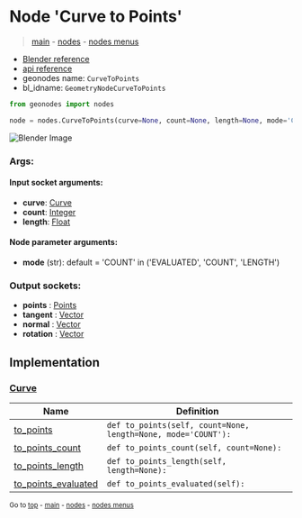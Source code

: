 # Node 'Curve to Points'

> [main](../structure.md) - [nodes](nodes.md) - [nodes menus](nodes_menus.md)

- [Blender reference](https://docs.blender.org/manual/en/latest/modeling/geometry_nodes/curve/curve_to_points.html)
- [api reference](https://docs.blender.org/api/current/bpy.types.GeometryNodeCurveToPoints.html)
- geonodes name: `CurveToPoints`
- bl_idname: `GeometryNodeCurveToPoints`

```python
from geonodes import nodes

node = nodes.CurveToPoints(curve=None, count=None, length=None, mode='COUNT')
```

![Blender Image](https://docs.blender.org/manual/en/latest/_images/node-types_GeometryNodeCurveToPoints.webp)

### Args:

#### Input socket arguments:

- **curve**: [Curve](Curve.md)
- **count**: [Integer](Integer.md)
- **length**: [Float](Float.md)

#### Node parameter arguments:

- **mode** (str): default = 'COUNT' in ('EVALUATED', 'COUNT', 'LENGTH')

### Output sockets:

- **points** : [Points](Points.md)
- **tangent** : [Vector](Vector.md)
- **normal** : [Vector](Vector.md)
- **rotation** : [Vector](Vector.md)

## Implementation

### [Curve](Curve.md)

| Name | Definition |
|------|------------|
 | [to_points](Curve.md#to_points) | `def to_points(self, count=None, length=None, mode='COUNT'):` |
 | [to_points_count](Curve.md#to_points_count) | `def to_points_count(self, count=None):` |
 | [to_points_length](Curve.md#to_points_length) | `def to_points_length(self, length=None):` |
 | [to_points_evaluated](Curve.md#to_points_evaluated) | `def to_points_evaluated(self):` |

<sub>Go to [top](#node-Curve-to-Points) - [main](../structure.md) - [nodes](nodes.md) - [nodes menus](nodes_menus.md)</sub>

